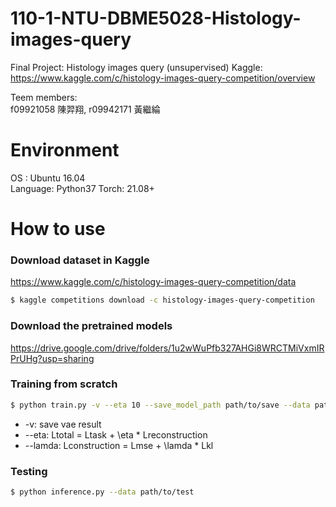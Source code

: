 # 110-1-NTU-DBME5028-Histology-images-query
Final Project: Histology images query (unsupervised)
Kaggle: https://www.kaggle.com/c/histology-images-query-competition/overview

Teem members:\
f09921058 陳羿翔, r09942171 黃繼綸

# Environment
OS : Ubuntu 16.04 \
Language: Python37
Torch: 21.08+

# How to use
### Download dataset in Kaggle
https://www.kaggle.com/c/histology-images-query-competition/data
```bash
$ kaggle competitions download -c histology-images-query-competition
```

### Download the pretrained models
https://drive.google.com/drive/folders/1u2wWuPfb327AHGi8WRCTMiVxmIRPrUHg?usp=sharing


### Training from scratch
```bash
$ python train.py -v --eta 10 --save_model_path path/to/save --data path/to/train
```
* -v: save vae result
* --eta: Ltotal = Ltask + \eta * Lreconstruction
* --lamda: Lconstruction = Lmse + \lamda * Lkl

### Testing
```bash
$ python inference.py --data path/to/test
```
